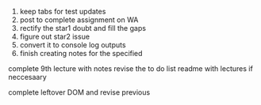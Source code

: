 1. keep tabs for test updates 
2. post to complete assignment on WA 
1. rectify the star1 doubt and fill the gaps 
2. figure out star2 issue 
3. convert it to console log outputs 
4. finish creating notes for the specified

complete 9th lecture with notes 
revise the to do list readme with lectures if neccesaary 

complete leftover DOM and revise previous 